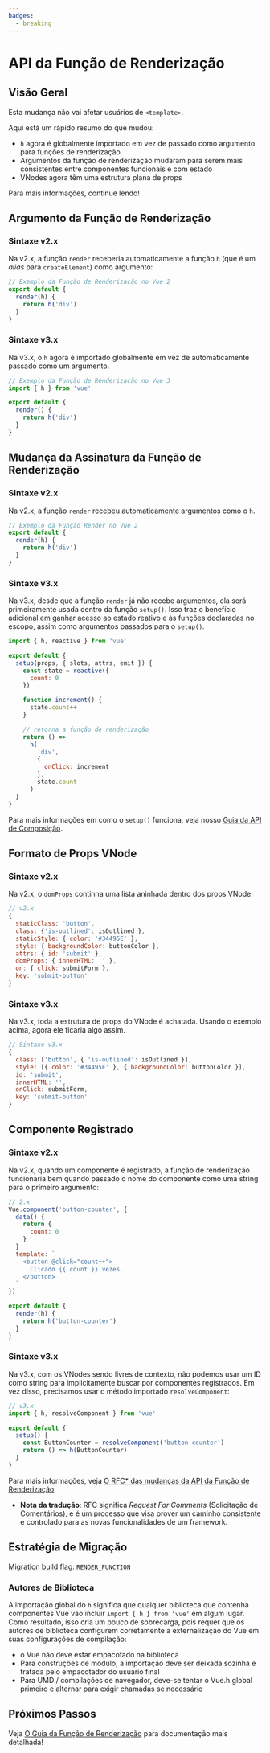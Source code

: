 ```yaml
---
badges:
  - breaking
---
```


# API da Função de Renderização <MigrationBadges :badges="$frontmatter.badges" />

## Visão Geral

Esta mudança não vai afetar usuários de `<template>`.

Aqui está um rápido resumo do que mudou:

- `h` agora é globalmente importado em vez de passado como argumento para funções de renderização
- Argumentos da função de renderização mudaram para serem mais consistentes entre componentes funcionais e com estado
- VNodes agora têm uma estrutura plana de props

Para mais informações, continue lendo!

## Argumento da Função de Renderização

### Sintaxe v2.x

Na v2.x, a função `render` receberia automaticamente a função `h` (que é um _alias_ para `createElement`) como argumento: 

```js
// Exemplo da Função de Renderização no Vue 2
export default {
  render(h) {
    return h('div')
  }
}
```

### Sintaxe v3.x

Na v3.x, o `h` agora é importado globalmente em vez de automaticamente passado como um argumento.

```js
// Exemplo da Função de Renderização no Vue 3
import { h } from 'vue'

export default {
  render() {
    return h('div')
  }
}
```

## Mudança da Assinatura da Função de Renderização

### Sintaxe v2.x

Na v2.x, a função `render` recebeu automaticamente argumentos como o `h`.

```js
// Exemplo da Função Render no Vue 2
export default {
  render(h) {
    return h('div')
  }
}
```

### Sintaxe v3.x

Na v3.x, desde que a função `render` já não recebe argumentos, ela será primeiramente usada dentro da função `setup()`. Isso traz o benefício adicional em ganhar acesso ao estado reativo e às funções declaradas no escopo, assim como argumentos passados para o `setup()`.

```js
import { h, reactive } from 'vue'

export default {
  setup(props, { slots, attrs, emit }) {
    const state = reactive({
      count: 0
    })

    function increment() {
      state.count++
    }

    // retorna a função de renderização
    return () =>
      h(
        'div',
        {
          onClick: increment
        },
        state.count
      )
  }
}
```

Para mais informações em como o `setup()` funciona, veja nosso [Guia da API de Composição](/guide/composition-api-introduction.html).

## Formato de Props VNode

### Sintaxe v2.x

Na v2.x, o `domProps` continha uma lista aninhada dentro dos props VNode:

```js
// v2.x
{
  staticClass: 'button',
  class: {'is-outlined': isOutlined },
  staticStyle: { color: '#34495E' },
  style: { backgroundColor: buttonColor },
  attrs: { id: 'submit' },
  domProps: { innerHTML: '' },
  on: { click: submitForm },
  key: 'submit-button'
}
```

### Sintaxe v3.x

Na v3.x, toda a estrutura de props do VNode é achatada. Usando o exemplo acima, agora ele ficaria algo assim.

```js
// Sintaxe v3.x
{
  class: ['button', { 'is-outlined': isOutlined }],
  style: [{ color: '#34495E' }, { backgroundColor: buttonColor }],
  id: 'submit',
  innerHTML: '',
  onClick: submitForm,
  key: 'submit-button'
}
```

## Componente Registrado

### Sintaxe v2.x

Na v2.x, quando um componente é registrado, a função de renderização funcionaria bem quando passado o nome do componente como uma string para o primeiro argumento:

```js
// 2.x
Vue.component('button-counter', {
  data() {
    return {
      count: 0
    }
  }
  template: `
    <button @click="count++">
      Clicado {{ count }} vezes.
    </button>
  `
})

export default {
  render(h) {
    return h('button-counter')
  }
}
```

### Sintaxe v3.x

Na v3.x, com os VNodes sendo livres de contexto, não podemos usar um ID como string para implicitamente buscar por componentes registrados. Em vez disso, precisamos usar o método importado `resolveComponent`:

```js
// v3.x
import { h, resolveComponent } from 'vue'

export default {
  setup() {
    const ButtonCounter = resolveComponent('button-counter')
    return () => h(ButtonCounter)
  }
}
```

Para mais informações, veja [O RFC* das mudanças da API da Função de Renderização](https://github.com/vuejs/rfcs/blob/master/active-rfcs/0008-render-function-api-change.md#context-free-vnodes).

* **Nota da tradução**: RFC significa _Request For Comments_ (Solicitação de Comentários), e é um processo que visa prover um caminho consistente e controlado para as novas funcionalidades de um framework.

## Estratégia de Migração

[Migration build flag: `RENDER_FUNCTION`](migration-build.html#compat-configuration)

### Autores de Biblioteca

A importação global do `h` significa que qualquer biblioteca que contenha componentes Vue vão incluir `import { h } from 'vue'` em algum lugar. Como resultado, isso cria um pouco de sobrecarga, pois requer que os autores de biblioteca configurem corretamente a externalização do Vue em suas configurações de compilação:

- o Vue não deve estar empacotado na biblioteca
- Para construções de módulo, a importação deve ser deixada sozinha e tratada pelo empacotador do usuário final
- Para UMD / compilações de navegador, deve-se tentar o Vue.h global primeiro e alternar para exigir chamadas se necessário

## Próximos Passos

Veja [O Guia da Função de Renderização](/guide/render-function) para documentação mais detalhada!
